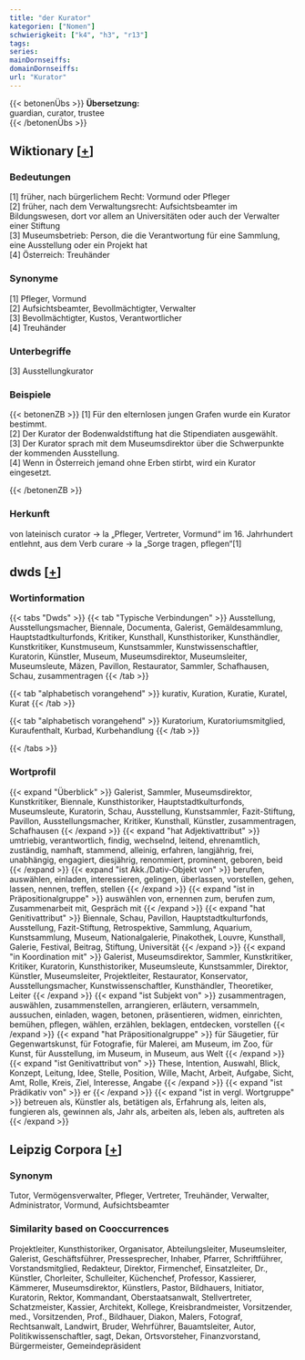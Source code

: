 ```yaml
---
title: "der Kurator"
kategorien: ["Nomen"]
schwierigkeit: ["k4", "h3", "r13"]
tags:
series:
mainDornseiffs:
domainDornseiffs:
url: "Kurator"
---
```


{{< betonenÜbs >}}
**Übersetzung:**  
guardian, curator, trustee  
{{< /betonenÜbs >}}

## Wiktionary [[+](https://de.wiktionary.org/wiki/Kurator)]

### Bedeutungen
[1] früher, nach bürgerlichem Recht: Vormund oder Pfleger  
[2] früher, nach dem Verwaltungsrecht: Aufsichtsbeamter im Bildungswesen, dort vor allem an Universitäten oder auch der Verwalter einer Stiftung  
[3] Museumsbetrieb: Person, die die Verantwortung für eine Sammlung, eine Ausstellung oder ein Projekt hat  
[4] Österreich: Treuhänder  

### Synonyme
[1] Pfleger, Vormund  
[2] Aufsichtsbeamter, Bevollmächtigter, Verwalter  
[3] Bevollmächtigter, Kustos, Verantwortlicher  
[4] Treuhänder  

### Unterbegriffe
[3] Ausstellungkurator  

### Beispiele
{{< betonenZB >}}
[1] Für den elternlosen jungen Grafen wurde ein Kurator bestimmt.  
[2] Der Kurator der Bodenwaldstiftung hat die Stipendiaten ausgewählt.  
[3] Der Kurator sprach mit dem Museumsdirektor über die Schwerpunkte der kommenden Ausstellung.  
[4] Wenn in Österreich jemand ohne Erben stirbt, wird ein Kurator eingesetzt.  

{{< /betonenZB >}}
### Herkunft
von lateinisch curator → la „Pfleger, Vertreter, Vormund“ im 16. Jahrhundert entlehnt, aus dem Verb curare → la „Sorge tragen, pflegen“[1]  



## dwds [[+](https://www.dwds.de/wb/Kurator)]

### Wortinformation
{{< tabs "Dwds" >}}
{{< tab "Typische Verbindungen" >}}
Ausstellung, Ausstellungsmacher, Biennale, Documenta, Galerist, Gemäldesammlung, Hauptstadtkulturfonds, Kritiker, Kunsthall, Kunsthistoriker, Kunsthändler, Kunstkritiker, Kunstmuseum, Kunstsammler, Kunstwissenschaftler, Kuratorin, Künstler, Museum, Museumsdirektor, Museumsleiter, Museumsleute, Mäzen, Pavillon, Restaurator, Sammler, Schafhausen, Schau, zusammentragen
{{< /tab >}}

{{< tab "alphabetisch vorangehend" >}}
kurativ, Kuration, Kuratie, Kuratel, Kurat
{{< /tab >}}

{{< tab "alphabetisch vorangehend" >}}
Kuratorium, Kuratoriumsmitglied, Kuraufenthalt, Kurbad, Kurbehandlung
{{< /tab >}}

{{< /tabs >}}

### Wortprofil
{{< expand "Überblick" >}} Galerist, Sammler, Museumsdirektor, Kunstkritiker, Biennale, Kunsthistoriker, Hauptstadtkulturfonds, Museumsleute, Kuratorin, Schau, Ausstellung, Kunstsammler, Fazit-Stiftung, Pavillon, Ausstellungsmacher, Kritiker, Kunsthall, Künstler, zusammentragen, Schafhausen {{< /expand >}}
{{< expand "hat Adjektivattribut" >}} umtriebig, verantwortlich, findig, wechselnd, leitend, ehrenamtlich, zuständig, namhaft, stammend, alleinig, erfahren, langjährig, frei, unabhängig, engagiert, diesjährig, renommiert, prominent, geboren, beid {{< /expand >}}
{{< expand "ist Akk./Dativ-Objekt von" >}} berufen, auswählen, einladen, interessieren, gelingen, überlassen, vorstellen, gehen, lassen, nennen, treffen, stellen {{< /expand >}}
{{< expand "ist in Präpositionalgruppe" >}} auswählen von, ernennen zum, berufen zum, Zusammenarbeit mit, Gespräch mit {{< /expand >}}
{{< expand "hat Genitivattribut" >}} Biennale, Schau, Pavillon, Hauptstadtkulturfonds, Ausstellung, Fazit-Stiftung, Retrospektive, Sammlung, Aquarium, Kunstsammlung, Museum, Nationalgalerie, Pinakothek, Louvre, Kunsthall, Galerie, Festival, Beitrag, Stiftung, Universität {{< /expand >}}
{{< expand "in Koordination mit" >}} Galerist, Museumsdirektor, Sammler, Kunstkritiker, Kritiker, Kuratorin, Kunsthistoriker, Museumsleute, Kunstsammler, Direktor, Künstler, Museumsleiter, Projektleiter, Restaurator, Konservator, Ausstellungsmacher, Kunstwissenschaftler, Kunsthändler, Theoretiker, Leiter {{< /expand >}}
{{< expand "ist Subjekt von" >}} zusammentragen, auswählen, zusammenstellen, arrangieren, erläutern, versammeln, aussuchen, einladen, wagen, betonen, präsentieren, widmen, einrichten, bemühen, pflegen, wählen, erzählen, beklagen, entdecken, vorstellen {{< /expand >}}
{{< expand "hat Präpositionalgruppe" >}} für Säugetier, für Gegenwartskunst, für Fotografie, für Malerei, am Museum, im Zoo, für Kunst, für Ausstellung, im Museum, in Museum, aus Welt {{< /expand >}}
{{< expand "ist Genitivattribut von" >}} These, Intention, Auswahl, Blick, Konzept, Leitung, Idee, Stelle, Position, Wille, Macht, Arbeit, Aufgabe, Sicht, Amt, Rolle, Kreis, Ziel, Interesse, Angabe {{< /expand >}}
{{< expand "ist Prädikativ von" >}} er {{< /expand >}}
{{< expand "ist in vergl. Wortgruppe" >}} betreuen als, Künstler als, betätigen als, Erfahrung als, leiten als, fungieren als, gewinnen als, Jahr als, arbeiten als, leben als, auftreten als {{< /expand >}}

## Leipzig Corpora [[+](https://corpora.uni-leipzig.de/en/res?word=Kurator&corpusId=deu_newscrawl-public_2018)]


### Synonym
Tutor, Vermögensverwalter, Pfleger, Vertreter, Treuhänder, Verwalter, Administrator, Vormund, Aufsichtsbeamter


### Similarity based on Cooccurrences
Projektleiter, Kunsthistoriker, Organisator, Abteilungsleiter, Museumsleiter, Galerist, Geschäftsführer, Pressesprecher, Inhaber, Pfarrer, Schriftführer, Vorstandsmitglied, Redakteur, Direktor, Firmenchef, Einsatzleiter, Dr., Künstler, Chorleiter, Schulleiter, Küchenchef, Professor, Kassierer, Kämmerer, Museumsdirektor, Künstlers, Pastor, Bildhauers, Initiator, Kuratorin, Rektor, Kommandant, Oberstaatsanwalt, Stellvertreter, Schatzmeister, Kassier, Architekt, Kollege, Kreisbrandmeister, Vorsitzender, med., Vorsitzenden, Prof., Bildhauer, Diakon, Malers, Fotograf, Rechtsanwalt, Landwirt, Bruder, Wehrführer, Bauamtsleiter, Autor, Politikwissenschaftler, sagt, Dekan, Ortsvorsteher, Finanzvorstand, Bürgermeister, Gemeindepräsident

